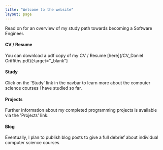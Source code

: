 ```yaml
---
title: "Welcome to the website"
layout: page
---
```


Read on for an overview of my study path towards becoming a Software Engineer.


#### CV / Resume
You can download a pdf copy of my CV / Resume [here](/CV_Daniel Griffiths.pdf){:target="_blank"} 
<!-- or [file download]({{ site.url }}/assets/CV_Daniel Griffiths.pdf) -->


#### Study
Click on the 'Study' link in the navbar to learn more about the computer science courses I have studied so far.    


#### Projects
Further information about my completed programming projects is available via the 'Projects' link. 


#### Blog
Eventually, I plan to publish blog posts to give a full debrief about individual computer science courses.

  



